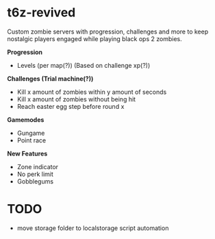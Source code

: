 # t6z-revived

Custom zombie servers with progression, challenges and more to keep nostalgic players engaged while playing black ops 2 zombies.

**Progression**

- Levels (per map(?)) (Based on challenge xp(?))

**Challenges (Trial machine(?))**

- Kill x amount of zombies within y amount of seconds
- Kill x amount of zombies without being hit
- Reach easter egg step before round x

**Gamemodes**

- Gungame
- Point race

**New Features**

- Zone indicator
- No perk limit
- Gobblegums

# TODO

- move storage folder to localstorage script automation